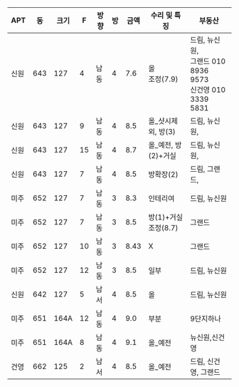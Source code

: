

| APT | 동  | 크기  | F | 방향 | 방 | 금액 | 수리 및 특징 | 부동산    |
| --- | --- | ---  | ---| --- |---| ---  | ---      | ---     |
| 신원 | 643 | 127  |  4 | 남동 | 4 | 7.6  | 올 </br> 조정(7.9)   | 드림, 뉴신원, </br> 그랜드 010 8936 9573 </br> 신건영 010 3339 5831 |
| 신원 | 643 | 127  |  9 | 남동 | 4 | 8.5  | 올_샷시제외, 방(3)   | 드림, 뉴신원,  |
| 신원 | 643 | 127  | 15 | 남동 | 4 | 8.7  | 올_예전, 방(2)+거실   | 드림, 뉴신원,  |
| 신원 | 643 | 127  |  7 | 남동 | 4 | 8.5  | 방확장(2)            | 드림, 그랜드,     |
| 미주 | 652 | 127  |  7 | 남동 | 3 | 8.3  | 인테리여             | 드림, 뉴신원    |
| 미주 | 652 | 127  |  7 | 남동 | 3 | 8.5  | 방(1)+거실 </br> 조정(8.7)   | 그랜드    |
| 미주 | 652 | 127  | 10 | 남동 | 3 | 8.43 | X                    | 그랜드    |
| 미주 | 652 | 127  | 12 | 남동 | 3 | 8.5  | 일부                 | 드림, 뉴신원    |
| 신원 | 642 | 127  |  5 | 남서 | 4 | 8.5  | 올                   | 드림, 뉴신원 |
| 미주 | 651 | 164A | 12 | 남동 | 4 | 9.0  | 부분 | 9단지하나 | 
| 미주 | 651 | 164A |  8 | 남동 | 4 | 9.1  | 올_예전 | 뉴신원,신건영 | 
| 건영 | 662 | 125  |  2 | 남서 | 4 | 8.5  | 올_예전 | 드림, 신건영, 그랜드 | 
